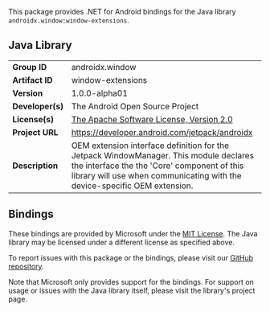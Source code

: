This package provides .NET for Android bindings for the Java library `androidx.window:window-extensions`.

## Java Library

| | |
|-|-|
| **Group ID** | androidx.window |
| **Artifact ID** | window-extensions |
| **Version** | 1.0.0-alpha01 |
| **Developer(s)** | The Android Open Source Project |
| **License(s)** | [The Apache Software License, Version 2.0](http://www.apache.org/licenses/LICENSE-2.0.txt) |
| **Project URL** | https://developer.android.com/jetpack/androidx |
| **Description** | OEM extension interface definition for the Jetpack WindowManager. This module declares the interface the the &#x27;Core&#x27; component of this library will use when communicating with the device-specific OEM extension. |

## Bindings

These bindings are provided by Microsoft under the [MIT License](https://opensource.org/licenses/MIT). The Java
library may be licensed under a different license as specified above.

To report issues with this package or the bindings, please visit our [GitHub repository](https://aka.ms/android-libraries).

Note that Microsoft only provides support for the bindings. For support on
usage or issues with the Java library itself, please visit the library's project page.
